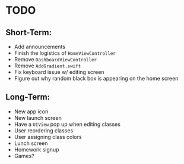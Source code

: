 TODO
====

Short-Term:
-----------
*  Add announcements
*  Finish the logistics of `HomeViewController`
*  Remove `DashboardViewController`
*  Remove `AddGradient.swift`
*  Fix keyboard issue w/ editing screen
*  Figure out why random black box is appearing on the home screen

Long-Term:
----------
*  New app icon
*  New launch screen
*  Have a `UIView` pop up when editing classes
*  User reordering classes
*  User assigning class colors
*  Lunch screen
*  Homework signup
*  Games?
